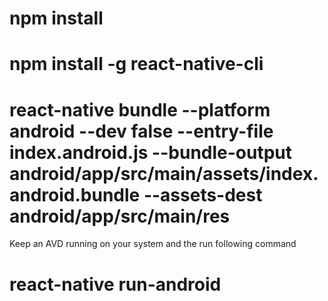 # npm install

# npm install -g react-native-cli

# react-native bundle --platform android --dev false --entry-file index.android.js --bundle-output android/app/src/main/assets/index.android.bundle --assets-dest android/app/src/main/res

Keep an AVD running on your system and the run following command

# react-native run-android